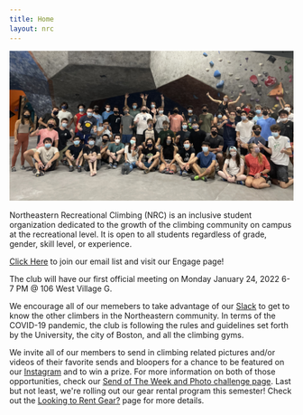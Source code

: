 ```yaml
---
title: Home
layout: nrc
---
```

![The Northeastern Recreational Climbing club](/images/NRC_2022.jpg)

Northeastern Recreational Climbing (NRC) is an inclusive student organization dedicated to the growth of the climbing community on campus at the recreational level. It is open to all students regardless of grade, gender, skill level, or experience.

[Click Here](https://neu.campuslabs.com/engage/organization/northeastern-rec-climbing) to join our email list and visit our Engage page!

The club will have our first official meeting on Monday January 24, 2022 6-7 PM @ 106 West Village G. 

We encourage all of our memebers to take advantage of our [Slack](https://join.slack.com/t/nurecclimbing/shared_invite/enQtMjk1MDgxNzE5MjgzLTU1ZGIzZDIyZDM2NTY1YmJmZjQ4NTU3ZWM1NTdjNGVmNmRjN2EzNGY2YjhmODUxMTZhOTJhMjU1NGQ1MjY3ZjM) to get to know the other climbers in the Northeastern community. In terms of the COVID-19 pandemic, the club is following the rules and guidelines set forth by the University, the city of Boston, and all the climbing gyms.

 We invite all of our members to send in climbing related pictures and/or videos of their favorite sends and bloopers for a chance to be featured on our [Instagram](https://www.instagram.com/nurecclimbing/) and to win a prize. For more information on both of those opportunities, check our [Send of The Week and Photo challenge page](https://northeasternclimbing.github.io/nrc/challenges/). Last but not least, we're rolling out our gear rental program this semester! Check out the [Looking to Rent Gear?](https://northeasternclimbing.github.io/nrc/gear_rental/) page for more details.


